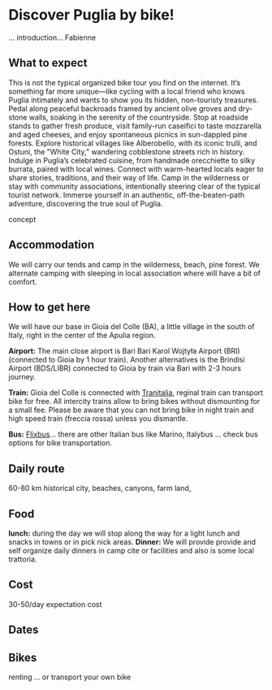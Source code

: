 # Discover Puglia by bike!


... introduction... Fabienne

## What to expect

This is not the typical organized bike tour you find on the internet. It’s something far more unique—like cycling with a local friend who knows Puglia intimately and wants to show you its hidden, non-touristy treasures. Pedal along peaceful backroads framed by ancient olive groves and dry-stone walls, soaking in the serenity of the countryside. Stop at roadside stands to gather fresh produce, visit family-run caseifici to taste mozzarella and aged cheeses, and enjoy spontaneous picnics in sun-dappled pine forests. Explore historical villages like Alberobello, with its iconic trulli, and Ostuni, the "White City," wandering cobblestone streets rich in history. Indulge in Puglia’s celebrated cuisine, from handmade orecchiette to silky burrata, paired with local wines. Connect with warm-hearted locals eager to share stories, traditions, and their way of life. Camp in the wilderness or stay with community associations, intentionally steering clear of the typical tourist network. Immerse yourself in an authentic, off-the-beaten-path adventure, discovering the true soul of Puglia.

concept

## Accommodation 
We will carry our tends and camp in the wilderness, beach, pine forest. We alternate camping with sleeping in local association where will have a bit of comfort.

## How to get here
We will have our base in Gioia del Colle (BA), a little village in the south of Italy, right in the center of the Apulia region.

**Airport:** The main close airport is Bari Bari Karol Wojtyła Airport (BRI) (connected to Gioia by 1 hour train). Another alternatives is the Brindisi Airport (BDS/LIBR) connected to Gioia by train via Bari with 2-3 hours journey.

**Train:** Gioia del Colle is connected with [Tranitalia](https://www.trenitalia.com/), reginal train can transport bike for free. All intercity trains allow to bring bikes without dismounting for a small fee. Please be aware that you can not bring bike in night train and high speed train (freccia rossa) unless you dismantle. 
 
**Bus:** [Flixbus](https://www.flixbus.it/)... there are other Italian bus like Marino, Italybus ... check bus options for bike transportation. 


## Daily route 

60-80 km
historical city, beaches, canyons, farm land, 

## Food 

**lunch:** during the day we will stop along the way for a light lunch and snacks in towns or in pick nick areas.
**Dinner:** We will provide provide and self organize daily dinners in camp cite or facilities and also is some local trattoria.

## Cost 

30-50/day 
expectation cost 



## Dates 

## Bikes 
renting ... or transport your own bike  